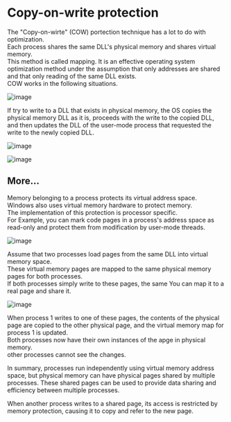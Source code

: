 # Copy-on-write protection

The "Copy-on-wirte" (COW) portection technique has a lot to do with optimization.<br>
Each process shares the same DLL's physical memory and shares virtual memory.<br>
This method is called mapping. It is an effective operating system optimization method under the assumption that only addresses are shared and that only reading of the same DLL exists.<br>
COW works in the following situations.<br>

![image](https://github.com/Kwhitebear/Security_study/assets/99308681/8bb3747b-5426-4c9a-a4e9-e989617988dc)

If try to write to a DLL that exists in physical memory, the OS copies the physical memory DLL as it is, proceeds with the write to the copied DLL,<br>
and then updates the DLL of the user-mode process that requested the write to the newly copied DLL.<br>

![image](https://github.com/Kwhitebear/Security_study/assets/99308681/965af23f-bddc-4cb1-bdaf-d7a83e274199)

![image](https://github.com/Kwhitebear/Security_study/assets/99308681/643a3bb9-ba1d-4fc9-9b5d-d62b8a09772b)

<h2>More...</h2>

Memory belonging to a process protects its virtual address space.<br>
Windows also uses virtual memory hardware to protect memory.<br>
The implementation of this protection is processor specific.<br>
For Example, you can mark code pages in a process's address space as read-only and protect them from modification by user-mode threads.<br>

![image](https://github.com/Kwhitebear/Security_study/assets/99308681/6d347998-403b-49aa-a88a-58ff2f425892)

Assume that two processes load pages from the same DLL into virtual memory space.<br>
These virtual memory pages are mapped to the same physical memory pages for both processes.<br>
If both processes simply write to these pages, the same You can map it to a real page and share it.<br>

![image](https://github.com/Kwhitebear/Security_study/assets/99308681/b947f75a-e242-4c4c-9936-4d9c445873c8)

When process 1 writes to one of these pages, the contents of the physical page are copied to the other physical page, and the virtual memory map for process 1 is updated.<br>
Both processes now have their own instances of the apge in physical memory.<br>
other processes cannot see the changes.<br>

In summary, processes run independently using virtual memory address space, but physical memory can have physical pages shared by multiple processes. These shared pages can be used to provide data sharing and efficiency between multiple processes.<br>

When another process writes to a shared page, its access is restricted by memory protection, causing it to copy and refer to the new page.<br>
